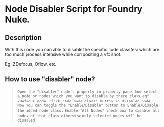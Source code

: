 # Node Disabler Script for Foundry Nuke.

## Description

With this node you can able to disable the specific node class(es) which are
too much process intensive while compositing a vfx shot.

Eg: ZDefocus, Oflow, etc.

## How to use "disabler" node?

> `Open the "disabler" node's property in property pane.`
> `Now select a node or nodes which you want to disable by there class eg" ZDefocus node.`
> `Click "Add node class" button in disabler node.`
> `Now you can toggle the "Enable/Disable" button to Enable/Disable the added node class.`
> `Enable "All Nodes" check box to disable all nodes of that class otherwise`
> `only selected nodes will be disabled.`
